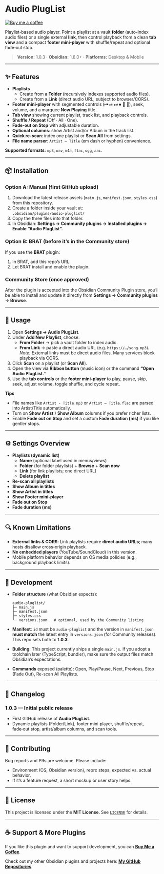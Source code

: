 # Audio PlugList

[![Buy me a coffee](https://img.shields.io/badge/Buy%20Me%20a%20Coffee-%E2%98%95-f7e600)](https://buymeacoffee.com/ragetrip)


Playlist-based audio player. Point a playlist at a vault **folder** (auto-index audio files) or a single external **link**, then control playback from a clean **tab view** and a compact **footer mini‑player** with shuffle/repeat and optional fade‑out stop.

> **Version:** 1.0.3 · **Obsidian:** 1.8.0+ · **Platforms:** Desktop & Mobile

---

## ✨ Features

- **Playlists**
  - Create from a **Folder** (recursively indexes supported audio files).
  - Create from a **Link** (direct audio URL; subject to browser/CORS).
- **Footer mini‑player** with segmented controls (⏮ ⏯ ⏭ ⏹ 🔀 🔁), seek, volume, and a marquee **Now Playing** title.
- **Tab view** showing current playlist, track list, and playback controls.
- **Shuffle / Repeat** (Off · All · One).
- **Fade‑out on Stop** with adjustable duration.
- **Optional columns**: show Artist and/or Album in the track list.
- **Quick re-scan**: index one playlist or **Scan All** from settings.
- **File name parser**: `Artist — Title` (em dash or hyphen) convenience.

**Supported formats:** `mp3`, `wav`, `m4a`, `flac`, `ogg`, `aac`.

---

## 📦 Installation

### Option A: Manual (first GitHub upload)
1. Download the latest release assets (`main.js`, `manifest.json`, `styles.css`) from this repository.
2. Create a folder inside your vault at:  
   `.obsidian/plugins/audio-pluglist/`
3. Copy the three files into that folder.
4. In Obsidian: **Settings → Community plugins → Installed plugins → Enable “Audio PlugList”.**

### Option B: BRAT (before it’s in the Community store)
If you use the **BRAT** plugin:
1. In BRAT, add this repo’s URL.
2. Let BRAT install and enable the plugin.

### Community Store (once approved)
After the plugin is accepted into the Obsidian Community Plugin store, you’ll be able to install and update it directly from **Settings → Community plugins → Browse**.

---

## 🚀 Usage

1. Open **Settings → Audio PlugList**.
2. Under **Add New Playlist**, choose:
   - **From Folder** → pick a vault folder to index audio.
   - **From Link** → paste a direct audio URL (e.g. `https://…/song.mp3`).  
     *Note:* External links must be direct audio files. Many services block playback via CORS.
3. Click **Scan** on a playlist (or **Scan All**).
4. Open the view via **Ribbon button** (music icon) or the command **“Open Audio PlugList.”**
5. Use the **tab controls** or the **footer mini‑player** to play, pause, skip, seek, adjust volume, toggle shuffle, and cycle repeat.

**Tips**  
- File names like `Artist - Title.mp3` or `Artist — Title.flac` are parsed into Artist/Title automatically.
- Turn on **Show Artist** / **Show Album** columns if you prefer richer lists.
- Enable **Fade out on Stop** and set a custom **Fade duration (ms)** if you like gentler stops.

---

## ⚙️ Settings Overview

- **Playlists (dynamic list)**
  - **Name** (optional label used in menus/views)
  - **Folder** (for folder playlists) + **Browse** + **Scan now**
  - **Link** (for link playlists; one direct URL)
  - **Delete playlist**
- **Re-scan all playlists**
- **Show Album in titles**
- **Show Artist in titles**
- **Show Footer mini‑player**
- **Fade out on Stop**
- **Fade duration (ms)**

---

## 🔍 Known Limitations

- **External links & CORS**: Link playlists require **direct audio URLs**; many hosts disallow cross‑origin playback.
- **No embedded players** (YouTube/SoundCloud) in this version.
- Mobile platform behavior depends on OS media policies (e.g., background playback limits).

---

## 🧰 Development

- **Folder structure** (what Obsidian expects):
  ```text
  audio-pluglist/
  ├─ main.js
  ├─ manifest.json
  ├─ styles.css
  └─ versions.json   # optional, used by the Community listing
  ```

- **Manifest**: `id` must be `audio-pluglist` and the version in `manifest.json` **must match** the latest entry in `versions.json` (for Community releases). This repo sets both to **1.0.3**.

- **Building**: This project currently ships a single `main.js`. If you adopt a toolchain later (TypeScript, bundler), make sure the output files match Obsidian’s expectations.

- **Commands** exposed (palette): Open, Play/Pause, Next, Previous, Stop (Fade Out), Re-scan All Playlists.

---

## 📝 Changelog

### 1.0.3 — Initial public release
- First GitHub release of **Audio PlugList**.
- Dynamic playlists (Folder/Link), footer mini‑player, shuffle/repeat, fade‑out stop, artist/album columns, and scan tools.

---

## 🤝 Contributing

Bug reports and PRs are welcome. Please include:
- Environment (OS, Obsidian version), repro steps, expected vs. actual behavior.
- If it’s a feature request, a short mockup or user story helps.

---

## 📄 License

This project is licensed under the **MIT License**. See [`LICENSE`](./LICENSE) for details.


---

## ☕ Support & More Plugins

If you like this plugin and want to support development, you can [**Buy Me a Coffee**](https://buymeacoffee.com/ragetrip).  

Check out my other Obsidian plugins and projects here: [**My GitHub Repositories**](https://github.com/ragetrip?tab=repositories).
